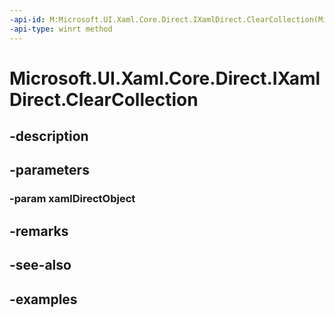 ```yaml
---
-api-id: M:Microsoft.UI.Xaml.Core.Direct.IXamlDirect.ClearCollection(Microsoft.UI.Xaml.Core.Direct.XamlDirectObject)
-api-type: winrt method
---
```


<!-- Method syntax.
public void IXamlDirect.ClearCollection(XamlDirectObject xamlDirectObject)
-->

# Microsoft.UI.Xaml.Core.Direct.IXamlDirect.ClearCollection

## -description

## -parameters
### -param xamlDirectObject

## -remarks

## -see-also

## -examples

